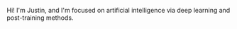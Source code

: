 Hi! I'm Justin, and I'm focused on artificial intelligence via deep learning and post-training methods. 
